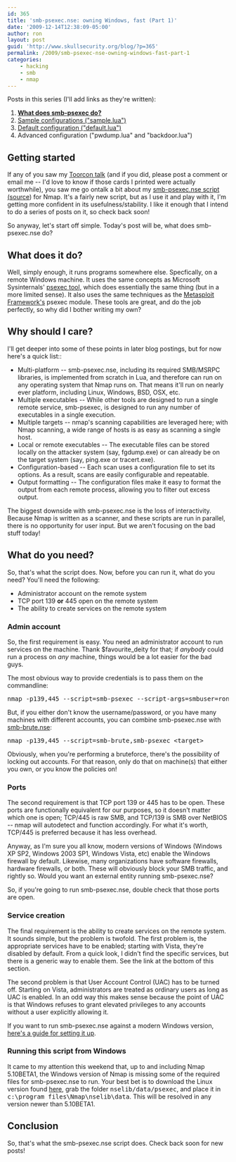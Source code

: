 ```yaml
---
id: 365
title: 'smb-psexec.nse: owning Windows, fast (Part 1)'
date: '2009-12-14T12:38:09-05:00'
author: ron
layout: post
guid: 'http://www.skullsecurity.org/blog/?p=365'
permalink: /2009/smb-psexec-nse-owning-windows-fast-part-1
categories:
    - hacking
    - smb
    - nmap
---
```


Posts in this series (I'll add links as they're written):
<ol>
<li><strong><a href='/blog/?p=365'>What does smb-psexec do?</a></strong></li>
<li><a href='/blog/?p=379'>Sample configurations ("sample.lua")</a></li>
<li><a href='/blog/?p=404 '>Default configuration ("default.lua")</a></li>
<li>Advanced configuration ("pwdump.lua" and "backdoor.lua")</li>
</ol>
<!--more-->
<h2>Getting started</h2>
If any of you saw my <a href='http://svn.skullsecurity.org:81/ron/security/2009-10-toorcon/2009-10%20Toorcon.pdf'>Toorcon talk</a> (and if you did, please post a comment or email me -- I'd love to know if those cards I printed were actually worthwhile), you saw me go ontalk a bit about my <a href='http://nmap.org/nsedoc/scripts/smb-psexec.html'>smb-psexec.nse</script> script (<a href='http://nmap.org/svn/scripts/smb-psexec.nse'>source</a>) for Nmap. It's a fairly new script, but as I use it and play with it, I'm getting more confident in its usefulness/stability. I like it enough that I intend to do a series of posts on it, so check back soon!

So anyway, let's start off simple. Today's post will be, what does smb-psexec.nse do?

<h2>What does it do?</h2>
Well, simply enough, it runs programs somewhere else. Specfically, on a remote Windows machine. It uses the same concepts as Microsoft Sysinternals' <a href='http://technet.microsoft.com/en-us/sysinternals/bb897553.aspx'>psexec tool</a>, which does essentially the same thing (but in a more limited sense). It also uses the same techniques as the <a href='http://www.metasploit.com/framework/'>Metasploit Framework's</a> psexec module. These tools are great, and do the job perfectly, so why did I bother writing my own?

<h2>Why should I care?</h2>
I'll get deeper into some of these points in later blog postings, but for now here's a quick list::
<ul>
<li>Multi-platform -- smb-psexec.nse, including its required SMB/MSRPC libraries, is implemented from scratch in Lua, and therefore can run on any operating system that Nmap runs on. That means it'll run on nearly ever platform, including Linux, Windows, BSD, OSX, etc.</li>
<li>Multiple executables -- While other tools are designed to run a single remote service, smb-psexec, is designed to run any number of executables in a single execution.</li>
<li>Multiple targets -- nmap's scanning capabilities are leveraged here; with Nmap scanning, a wide range of hosts is as easy as scanning a single host.</li>
<li>Local or remote executables -- The executable files can be stored locally on the attacker system (say, fgdump.exe) or can already be on the target system (say, ping.exe or tracert.exe). </li>
<li>Configuration-based -- Each scan uses a configuration file to set its options. As a result, scans are easily configurable and repeatable.</li>
<li>Output formatting -- The configuration files make it easy to format the output from each remote process, allowing you to filter out excess output.</li>
</ul>

The biggest downside with smb-psexec.nse is the loss of interactivity. Because Nmap is written as a scanner, and these scripts are run in parallel, there is no opportunity for user input. But we aren't focusing on the bad stuff today! 

<h2>What do you need?</h2>
So, that's what the script does. Now, before you can run it, what do you need? You'll need the following:
<ul>
<li>Administrator account on the remote system</li>
<li>TCP port 139 <strong>or</strong> 445 open on the remote system</li>
<li>The ability to create services on the remote system</li>
</ul>

<h3>Admin account</h3>
So, the first requirement is easy. You need an administrator account to run services on the machine. Thank $favourite_deity for that; if <em>anybody</em> could run a process on <em>any</em> machine, things would be a lot easier for the bad guys. 

The most obvious way to provide credentials is to pass them on the commandline:
<pre>nmap -p139,445 --script=smb-psexec --script-args=smbuser=ron,smbpass=Password1 &lt;target&gt;</pre>

But, if you either don't know the username/password, or you have many machines with different accounts, you can combine smb-psexec.nse with <a href='http://nmap.org/nsedoc/scripts/smb-brute.html'>smb-brute.nse</a>:
<pre>nmap -p139,445 --script=smb-brute,smb-psexec &lt;target&gt;</pre>

Obviously, when you're performing a bruteforce, there's the possibility of locking out accounts. For that reason, only do that on machine(s) that either you own, or you know the policies on!

<h3>Ports</h3>
The second requirement is that TCP port 139 or 445 has to be open. These ports are functionally equivalent for our purposes, so it doesn't matter which one is open; TCP/445 is raw SMB, and TCP/139 is SMB over NetBIOS -- nmap will autodetect and function accordingly. For what it's worth, TCP/445 is preferred because it has less overhead.

Anyway, as I'm sure you all know, modern versions of Windows (Windows XP SP2, Windows 2003 SP1, Windows Vista, etc) enable the Windows firewall by default. Likewise, many organizations have software firewalls, hardware firewalls, or both. These will obviously block your SMB traffic, and rightly so. Would you want an external entity running smb-psexec.nse?

So, if you're going to run smb-psexec.nse, double check that those ports are open. 

<h3>Service creation</h3>
The final requirement is the ability to create services on the remote system. It sounds simple, but the problem is twofold. The first problem is, the appropriate services have to be enabled; starting with Vista, they're disabled by default. From a quick look, I didn't find the specific services, but there is a generic way to enable them. See the link at the bottom of this section. 

The second problem is that User Account Control (UAC) has to be turned off. Starting on Vista, administrators are treated as ordinary users as long as UAC is enabled. In an odd way this makes sense because the point of UAC is that Windows refuses to grant elevated privileges to any accounts without a user explicitly allowing it. 

If you want to run smb-psexec.nse against a modern Windows version, <a href='http://forum.sysinternals.com/forum_posts.asp?TID=9139'>here's a guide for setting it up</a>.

<h3>Running this script from Windows</h3>
It came to my attention this weekend that, up to and including Nmap 5.10BETA1, the Windows version of Nmap is missing some of the required files for smb-psexec.nse to run. Your best bet is to download the Linux version found <a href='http://nmap.org/dist/nmap-5.10BETA1.tar.bz2'>here</a>, grab the folder <tt>nselib/data/psexec</tt>, and place it in <tt>c:\program files\Nmap\nselib\data</tt>. This will be resolved in any version newer than 5.10BETA1. 

<h2>Conclusion</h2>
So, that's what the smb-psexec.nse script does. Check back soon for new posts!
